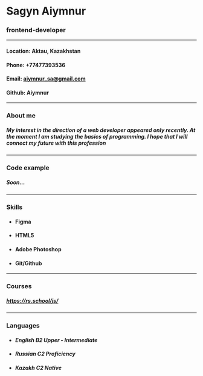 # Sagyn Aiymnur 
### frontend-developer
---
#### Location: Aktau, Kazakhstan
#### Phone: +77477393536
#### Email: aiymnur_sa@gmail.com
#### Github: Aiymnur
---
### About me
##### My interest in the direction of a web developer appeared only recently. At the moment I am studying the basics of programming. I hope that I will connect my future with this profession
---
### Code example
##### Soon...
---
### Skills
* #### Figma
* #### HTML5
* #### Adobe Photoshop
* #### Git/Github
---
### Courses
##### https://rs.school/js/
---
### Languages

* #### *English B2* *Upper - Intermediate*
* #### *Russian C2 Proficiency*
* #### *Kazakh C2 Native*
